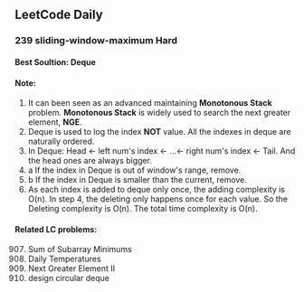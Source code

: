 ## LeetCode Daily

### 239 sliding-window-maximum **Hard**
#### Best Soultion: Deque
#### Note: 
1. It can been seen as an advanced maintaining **Monotonous Stack** problem. **Monotonous Stack** is widely used to search the next greater element, **NGE**.
2. Deque is used to log the index **NOT** value. All the indexes in deque are naturally ordered. 
3. In Deque: Head <- left num's index <- ...<- right num's index <- Tail. And the head ones are always bigger.
4. a If the index in Deque is out of window's range, remove. 
4. b If the index in Deque is smaller than the current, remove.
5. As each index is added to deque only once, the adding complexity is O(n). In step 4, the deleting only happens once for each value. So the Deleting complexity is O(n). The total time complexity is O(n).

#### Related LC problems:
907. Sum of Subarray Minimums
739. Daily Temperatures
503. Next Greater Element II
641. design circular deque
